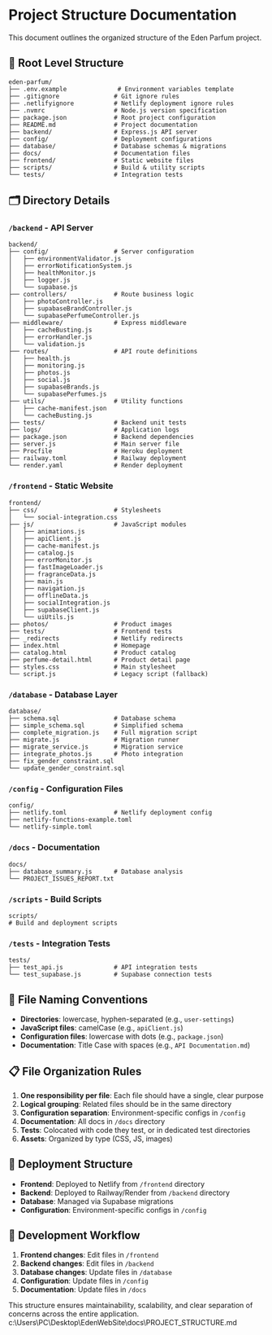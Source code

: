 # Project Structure Documentation

This document outlines the organized structure of the Eden Parfum project.

## 📁 Root Level Structure

```
eden-parfum/
├── .env.example              # Environment variables template
├── .gitignore               # Git ignore rules
├── .netlifyignore           # Netlify deployment ignore rules
├── .nvmrc                   # Node.js version specification
├── package.json             # Root project configuration
├── README.md                # Project documentation
├── backend/                 # Express.js API server
├── config/                  # Deployment configurations
├── database/                # Database schemas & migrations
├── docs/                    # Documentation files
├── frontend/                # Static website files
├── scripts/                 # Build & utility scripts
└── tests/                   # Integration tests
```

## 🗂️ Directory Details

### `/backend` - API Server
```
backend/
├── config/                  # Server configuration
│   ├── environmentValidator.js
│   ├── errorNotificationSystem.js
│   ├── healthMonitor.js
│   ├── logger.js
│   └── supabase.js
├── controllers/             # Route business logic
│   ├── photoController.js
│   ├── supabaseBrandController.js
│   └── supabasePerfumeController.js
├── middleware/              # Express middleware
│   ├── cacheBusting.js
│   ├── errorHandler.js
│   └── validation.js
├── routes/                  # API route definitions
│   ├── health.js
│   ├── monitoring.js
│   ├── photos.js
│   ├── social.js
│   ├── supabaseBrands.js
│   └── supabasePerfumes.js
├── utils/                   # Utility functions
│   ├── cache-manifest.json
│   └── cacheBusting.js
├── tests/                   # Backend unit tests
├── logs/                    # Application logs
├── package.json             # Backend dependencies
├── server.js                # Main server file
├── Procfile                 # Heroku deployment
├── railway.toml             # Railway deployment
└── render.yaml              # Render deployment
```

### `/frontend` - Static Website
```
frontend/
├── css/                     # Stylesheets
│   └── social-integration.css
├── js/                      # JavaScript modules
│   ├── animations.js
│   ├── apiClient.js
│   ├── cache-manifest.js
│   ├── catalog.js
│   ├── errorMonitor.js
│   ├── fastImageLoader.js
│   ├── fragranceData.js
│   ├── main.js
│   ├── navigation.js
│   ├── offlineData.js
│   ├── socialIntegration.js
│   ├── supabaseClient.js
│   └── uiUtils.js
├── photos/                  # Product images
├── tests/                   # Frontend tests
├── _redirects               # Netlify redirects
├── index.html               # Homepage
├── catalog.html             # Product catalog
├── perfume-detail.html      # Product detail page
├── styles.css               # Main stylesheet
└── script.js                # Legacy script (fallback)
```

### `/database` - Database Layer
```
database/
├── schema.sql               # Database schema
├── simple_schema.sql        # Simplified schema
├── complete_migration.js    # Full migration script
├── migrate.js               # Migration runner
├── migrate_service.js       # Migration service
├── integrate_photos.js      # Photo integration
├── fix_gender_constraint.sql
└── update_gender_constraint.sql
```

### `/config` - Configuration Files
```
config/
├── netlify.toml             # Netlify deployment config
├── netlify-functions-example.toml
└── netlify-simple.toml
```

### `/docs` - Documentation
```
docs/
├── database_summary.js      # Database analysis
└── PROJECT_ISSUES_REPORT.txt
```

### `/scripts` - Build Scripts
```
scripts/
# Build and deployment scripts
```

### `/tests` - Integration Tests
```
tests/
├── test_api.js              # API integration tests
└── test_supabase.js         # Supabase connection tests
```

## 🔧 File Naming Conventions

- **Directories**: lowercase, hyphen-separated (e.g., `user-settings`)
- **JavaScript files**: camelCase (e.g., `apiClient.js`)
- **Configuration files**: lowercase with dots (e.g., `package.json`)
- **Documentation**: Title Case with spaces (e.g., `API Documentation.md`)

## 📋 File Organization Rules

1. **One responsibility per file**: Each file should have a single, clear purpose
2. **Logical grouping**: Related files should be in the same directory
3. **Configuration separation**: Environment-specific configs in `/config`
4. **Documentation**: All docs in `/docs` directory
5. **Tests**: Colocated with code they test, or in dedicated test directories
6. **Assets**: Organized by type (CSS, JS, images)

## 🚀 Deployment Structure

- **Frontend**: Deployed to Netlify from `/frontend` directory
- **Backend**: Deployed to Railway/Render from `/backend` directory
- **Database**: Managed via Supabase migrations
- **Configuration**: Environment-specific configs in `/config`

## 🔄 Development Workflow

1. **Frontend changes**: Edit files in `/frontend`
2. **Backend changes**: Edit files in `/backend`
3. **Database changes**: Update files in `/database`
4. **Configuration**: Update files in `/config`
5. **Documentation**: Update files in `/docs`

This structure ensures maintainability, scalability, and clear separation of concerns across the entire application.</content>
<parameter name="filePath">c:\Users\PC\Desktop\EdenWebSite\docs\PROJECT_STRUCTURE.md